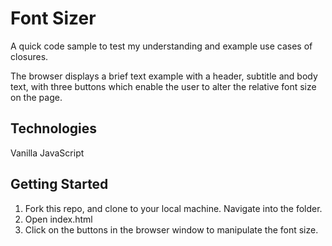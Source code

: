 # Font Sizer

A quick code sample to test my understanding and example use cases of closures.

The browser displays a brief text example with a header, subtitle and body text, with three buttons which enable the user to alter the relative font size on the page. 

## Technologies
Vanilla JavaScript

## Getting Started ##

1. Fork this repo, and clone to your local machine. Navigate into the folder.
2. Open index.html
3. Click on the buttons in the browser window to manipulate the font size.

